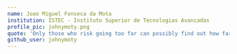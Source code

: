 ```yaml
---
name: Joao Miguel Fonseca da Mota
institution: ISTEC - Instituto Superior de Tecnologias Avancadas
profile_pic: johnymoty.png
quote: 'Only those who risk going too far can possibly find out how far they can go.'
github_user: johnymoty
---
```

